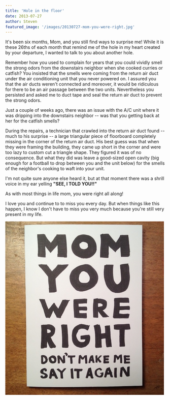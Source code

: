 ```yaml
---
title: 'Hole in the floor'
date: 2013-07-27
author: Steven
featured_image: '/images/20130727-mom-you-were-right.jpg'
---
```


It's been six months, Mom, and you still find ways to surprise me! While it is these 26ths of each month that remind me of the hole in my heart created by your departure, I wanted to talk to you about another hole.

Remember how you used to complain for years that you could vividly smell the strong odors from the downstairs neighbor when she cooked curries or catfish? You insisted that the smells were coming from the return air duct under the air conditioning unit that you never powered on. I assured you that the air ducts weren't connected and moreover, it would be ridiculous for there to be an air passage between the two units. Nevertheless you persisted and asked me to duct tape and seal the return air duct to prevent the strong odors.

Just a couple of weeks ago, there was an issue with the A/C unit where it was dripping into the downstairs neighbor -- was that you getting back at her for the catfish smells?

During the repairs, a technician that crawled into the return air duct found -- much to his surprise -- a large triangular piece of floorboard completely missing in the corner of the return air duct. His best guess was that when they were framing the building, they came up short in the corner and were too lazy to custom cut a triangle shape. They figured it was of no consequence. But what they did was leave a good-sized open cavity (big enough for a football to drop between you and the unit below) for the smells of the neighbor's cooking to waft into your unit.

I'm not quite sure anyone else heard it, but at that moment there was a shrill voice in my ear yelling **"SEE, I TOLD YOU!!"**

As with most things in life mom, you were right all along!

I love you and continue to to miss you every day. But when things like this happen, I know I don't have to miss you very much because you're still very present in my life.

![](/images/20130727-mom-you-were-right.jpg)

